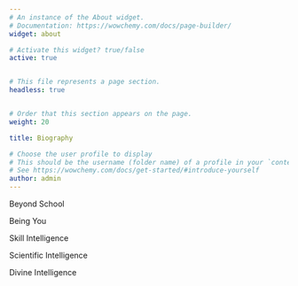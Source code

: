 ```yaml
---
# An instance of the About widget.
# Documentation: https://wowchemy.com/docs/page-builder/
widget: about

# Activate this widget? true/false
active: true


# This file represents a page section.
headless: true


# Order that this section appears on the page.
weight: 20

title: Biography

# Choose the user profile to display
# This should be the username (folder name) of a profile in your `content/authors/` folder.
# See https://wowchemy.com/docs/get-started/#introduce-yourself
author: admin
---
```





Beyond School

Being You

Skill Intelligence

Scientific Intelligence

Divine Intelligence
